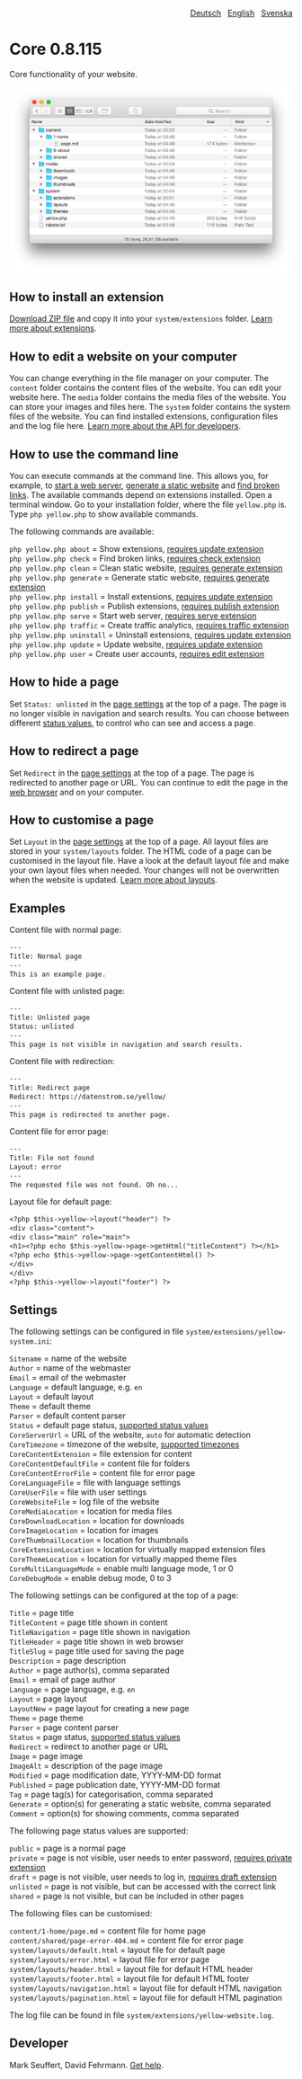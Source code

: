 <p align="right"><a href="README-de.md">Deutsch</a> &nbsp; <a href="README.md">English</a> &nbsp; <a href="README-sv.md">Svenska</a></p>

# Core 0.8.115

Core functionality of your website.

<p align="center"><img src="core-screenshot.png?raw=true" alt="Screenshot"></p>

## How to install an extension

[Download ZIP file](https://github.com/annaesvensson/yellow-core/archive/main.zip) and copy it into your `system/extensions` folder. [Learn more about extensions](https://github.com/annaesvensson/yellow-update).

## How to edit a website on your computer

You can change everything in the file manager on your computer. The `content` folder contains the content files of the website. You can edit your website here. The `media` folder contains the media files of the website. You can store your images and files here. The `system` folder contains the system files of the website. You can find installed extensions, configuration files and the log file here. [Learn more about the API for developers](https://datenstrom.se/yellow/help/api-for-developers).

## How to use the command line

You can execute commands at the command line. This allows you, for example, to [start a web server](https://github.com/annaesvensson/yellow-serve), [generate a static website](https://github.com/annaesvensson/yellow-generate) and [find broken links](https://github.com/annaesvensson/yellow-check). The available commands depend on extensions installed. Open a terminal window. Go to your installation folder, where the file `yellow.php` is. Type `php yellow.php` to show available commands.

The following commands are available:

`php yellow.php about` = Show extensions, [requires update extension](https://github.com/annaesvensson/yellow-update)  
`php yellow.php check` = Find broken links, [requires check extension](https://github.com/annaesvensson/yellow-check)  
`php yellow.php clean` = Clean static website, [requires generate extension](https://github.com/annaesvensson/yellow-generate)  
`php yellow.php generate` = Generate static website, [requires generate extension](https://github.com/annaesvensson/yellow-generate)  
`php yellow.php install` = Install extensions, [requires update extension](https://github.com/annaesvensson/yellow-update)  
`php yellow.php publish` = Publish extensions, [requires publish extension](https://github.com/annaesvensson/yellow-publish)  
`php yellow.php serve` = Start web server, [requires serve extension](https://github.com/annaesvensson/yellow-serve)  
`php yellow.php traffic` = Create traffic analytics, [requires traffic extension](https://github.com/annaesvensson/yellow-traffic)  
`php yellow.php uninstall` = Uninstall extensions, [requires update extension](https://github.com/annaesvensson/yellow-update)  
`php yellow.php update` = Update website, [requires update extension](https://github.com/annaesvensson/yellow-update)  
`php yellow.php user` = Create user accounts, [requires edit extension](https://github.com/annaesvensson/yellow-edit)  

## How to hide a page

Set `Status: unlisted` in the [page settings](#settings-page) at the top of a page. The page is no longer visible in navigation and search results. You can choose between different [status values](#settings-status), to control who can see and access a page.

## How to redirect a page

Set `Redirect` in the [page settings](#settings-page) at the top of a page. The page is redirected to another page or URL. You can continue to edit the page in the [web browser](https://github.com/annaesvensson/yellow-edit) and on your computer.

## How to customise a page 

Set `Layout` in the [page settings](#settings-page) at the top of a page. All layout files are stored in your `system/layouts` folder. The HTML code of a page can be customised in the layout file. Have a look at the default layout file and make your own layout files when needed. Your changes will not be overwritten when the website is updated. [Learn more about layouts](https://datenstrom.se/yellow/help/how-to-customise-a-layout).

## Examples

Content file with normal page:

    ---
    Title: Normal page
    ---
    This is an example page.

Content file with unlisted page:

    ---
    Title: Unlisted page
    Status: unlisted
    ---
    This page is not visible in navigation and search results.

Content file with redirection:

    ---
    Title: Redirect page
    Redirect: https://datenstrom.se/yellow/
    ---
    This page is redirected to another page.

Content file for error page:

    ---
    Title: File not found
    Layout: error
    ---
    The requested file was not found. Oh no...

Layout file for default page:

    <?php $this->yellow->layout("header") ?>
    <div class="content">
    <div class="main" role="main">
    <h1><?php echo $this->yellow->page->getHtml("titleContent") ?></h1>
    <?php echo $this->yellow->page->getContentHtml() ?>
    </div>
    </div>
    <?php $this->yellow->layout("footer") ?>

## Settings

<a id="settings-system"></a>The following settings can be configured in file `system/extensions/yellow-system.ini`:

`Sitename` = name of the website  
`Author` = name of the webmaster  
`Email` = email of the webmaster  
`Language` = default language, e.g. `en`  
`Layout` = default layout  
`Theme` = default theme  
`Parser` = default content parser  
`Status` = default page status, [supported status values](#settings-status)  
`CoreServerUrl` = URL of the website, `auto` for automatic detection  
`CoreTimezone` = timezone of the website, [supported timezones](https://www.php.net/manual/en/timezones.php)  
`CoreContentExtension` = file extension for content  
`CoreContentDefaultFile` = content file for folders  
`CoreContentErrorFile` = content file for error page  
`CoreLanguageFile` = file with language settings  
`CoreUserFile` = file with user settings  
`CoreWebsiteFile` = log file of the website  
`CoreMediaLocation` = location for media files  
`CoreDownloadLocation` = location for downloads  
`CoreImageLocation` = location for images  
`CoreThumbnailLocation` = location for thumbnails  
`CoreExtensionLocation` = location for virtually mapped extension files  
`CoreThemeLocation` = location for virtually mapped theme files  
`CoreMultiLanguageMode` = enable multi language mode, 1 or 0  
`CoreDebugMode` = enable debug mode, 0 to 3  

<a id="settings-page"></a>The following settings can be configured at the top of a page:

`Title` = page title  
`TitleContent` = page title shown in content  
`TitleNavigation` = page title shown in navigation  
`TitleHeader` = page title shown in web browser  
`TitleSlug` = page title used for saving the page  
`Description` = page description  
`Author` = page author(s), comma separated  
`Email` = email of page author  
`Language` = page language, e.g. `en`  
`Layout` = page layout  
`LayoutNew` = page layout for creating a new page  
`Theme` = page theme  
`Parser` = page content parser  
`Status` = page status, [supported status values](#settings-status)  
`Redirect` = redirect to another page or URL  
`Image` = page image  
`ImageAlt` = description of the page image  
`Modified` = page modification date, YYYY-MM-DD format  
`Published` = page publication date, YYYY-MM-DD format  
`Tag` = page tag(s) for categorisation, comma separated  
`Generate` = option(s) for generating a static website, comma separated  
`Comment` = option(s) for showing comments, comma separated  

<a id="settings-status"></a>The following page status values are supported:

`public` = page is a normal page  
`private` = page is not visible, user needs to enter password, [requires private extension](https://github.com/schulle4u/yellow-private)  
`draft` = page is not visible, user needs to log in, [requires draft extension](https://github.com/annaesvensson/yellow-draft)  
`unlisted` = page is not visible, but can be accessed with the correct link  
`shared` = page is not visible, but can be included in other pages  

<a id="settings-files"></a>The following files can be customised:

`content/1-home/page.md` = content file for home page  
`content/shared/page-error-404.md` = content file for error page  
`system/layouts/default.html` = layout file for default page  
`system/layouts/error.html` = layout file for error page  
`system/layouts/header.html` = layout file for default HTML header  
`system/layouts/footer.html` = layout file for default HTML footer  
`system/layouts/navigation.html` = layout file for default HTML navigation  
`system/layouts/pagination.html` = layout file for default HTML pagination  

The log file can be found in file `system/extensions/yellow-website.log`.

## Developer

Mark Seuffert, David Fehrmann. [Get help](https://datenstrom.se/yellow/help/).
